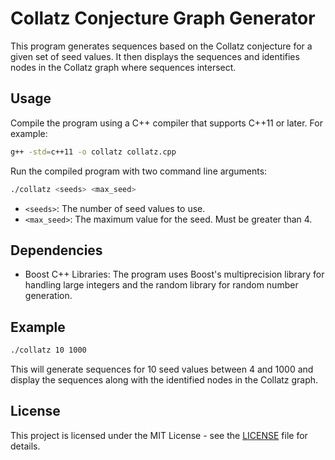 # Collatz Conjecture Graph Generator

This program generates sequences based on the Collatz conjecture for a given set of seed values. It then displays the sequences and identifies nodes in the Collatz graph where sequences intersect.

## Usage

Compile the program using a C++ compiler that supports C++11 or later. For example:

```sh
g++ -std=c++11 -o collatz collatz.cpp
```

Run the compiled program with two command line arguments:

```sh
./collatz <seeds> <max_seed>
```

- `<seeds>`: The number of seed values to use.
- `<max_seed>`: The maximum value for the seed. Must be greater than 4.

## Dependencies

- Boost C++ Libraries: The program uses Boost's multiprecision library for handling large integers and the random library for random number generation.

## Example

```sh
./collatz 10 1000
```

This will generate sequences for 10 seed values between 4 and 1000 and display the sequences along with the identified nodes in the Collatz graph.

## License

This project is licensed under the MIT License - see the [LICENSE](https://github.com/Fudmottin/Collatz/blob/main/LICENSE) file for details.

